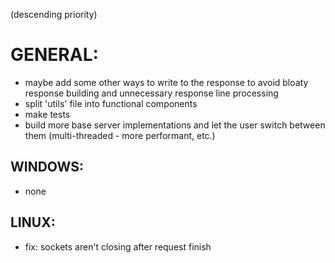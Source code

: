 (descending priority)
# GENERAL:
- maybe add some other ways to write to the response to avoid bloaty response building and unnecessary response line processing
- split 'utils' file into functional components
- make tests
- build more base server implementations and let the user switch between them (multi-threaded - more performant, etc.)
## WINDOWS:
- none
## LINUX:
- fix: sockets aren't closing after request finish